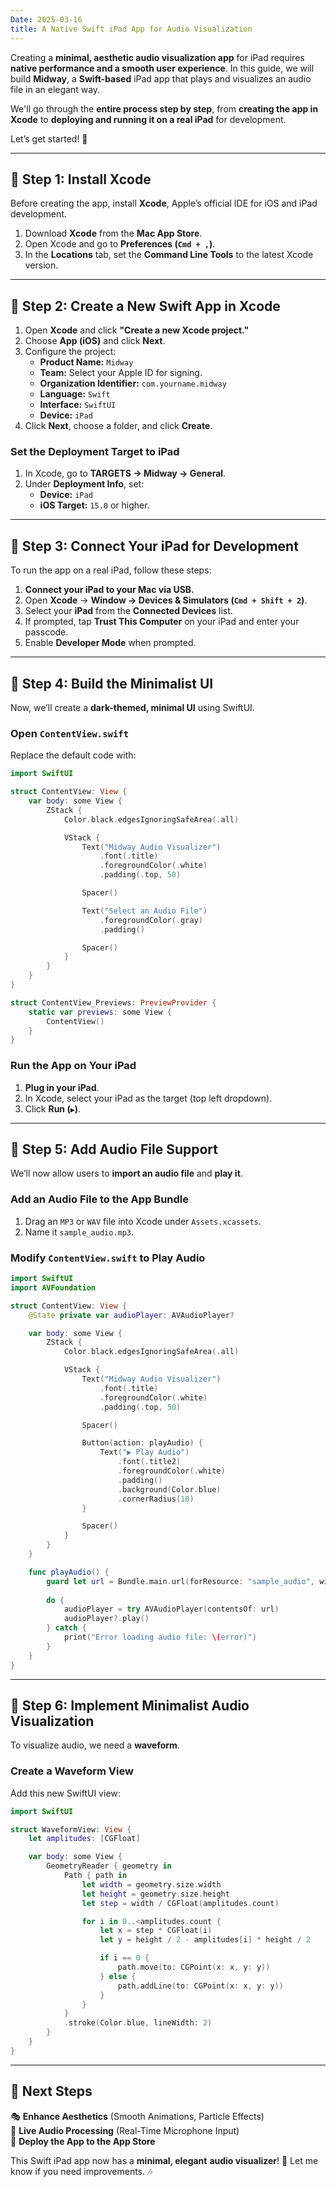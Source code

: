 ```yaml
---
Date: 2025-03-16
title: A Native Swift iPad App for Audio Visualization
---
```


Creating a **minimal, aesthetic audio visualization app** for iPad requires **native performance and a smooth user experience**. In this guide, we will build **Midway**, a **Swift-based** iPad app that plays and visualizes an audio file in an elegant way.

We'll go through the **entire process step by step**, from **creating the app in Xcode** to **deploying and running it on a real iPad** for development.

Let’s get started! 🚀  

---

## **📌 Step 1: Install Xcode**  
Before creating the app, install **Xcode**, Apple’s official IDE for iOS and iPad development.

1. Download **Xcode** from the **Mac App Store**.
2. Open Xcode and go to **Preferences (`Cmd + ,`)**.
3. In the **Locations** tab, set the **Command Line Tools** to the latest Xcode version.

---

## **📌 Step 2: Create a New Swift App in Xcode**  

1. Open **Xcode** and click **"Create a new Xcode project."**
2. Choose **App (iOS)** and click **Next**.
3. Configure the project:
   - **Product Name:** `Midway`
   - **Team:** Select your Apple ID for signing.
   - **Organization Identifier:** `com.yourname.midway`
   - **Language:** `Swift`
   - **Interface:** `SwiftUI`
   - **Device:** `iPad`
4. Click **Next**, choose a folder, and click **Create**.

### **Set the Deployment Target to iPad**
1. In Xcode, go to **TARGETS → Midway → General**.
2. Under **Deployment Info**, set:
   - **Device:** `iPad`
   - **iOS Target:** `15.0` or higher.

---

## **📌 Step 3: Connect Your iPad for Development**  
To run the app on a real iPad, follow these steps:

1. **Connect your iPad to your Mac via USB.**
2. Open **Xcode** → **Window → Devices & Simulators (`Cmd + Shift + 2`)**.
3. Select your **iPad** from the **Connected Devices** list.
4. If prompted, tap **Trust This Computer** on your iPad and enter your passcode.
5. Enable **Developer Mode** when prompted.

---

## **📌 Step 4: Build the Minimalist UI**
Now, we’ll create a **dark-themed, minimal UI** using SwiftUI.

### **Open `ContentView.swift`**
Replace the default code with:

```swift
import SwiftUI

struct ContentView: View {
    var body: some View {
        ZStack {
            Color.black.edgesIgnoringSafeArea(.all)

            VStack {
                Text("Midway Audio Visualizer")
                    .font(.title)
                    .foregroundColor(.white)
                    .padding(.top, 50)

                Spacer()

                Text("Select an Audio File")
                    .foregroundColor(.gray)
                    .padding()

                Spacer()
            }
        }
    }
}

struct ContentView_Previews: PreviewProvider {
    static var previews: some View {
        ContentView()
    }
}
```

### **Run the App on Your iPad**
1. **Plug in your iPad**.
2. In Xcode, select your iPad as the target (top left dropdown).
3. Click **Run (`▶️`)**.

---

## **📌 Step 5: Add Audio File Support**
We’ll now allow users to **import an audio file** and **play it**.

### **Add an Audio File to the App Bundle**
1. Drag an `MP3` or `WAV` file into Xcode under `Assets.xcassets`.
2. Name it `sample_audio.mp3`.

### **Modify `ContentView.swift` to Play Audio**
```swift
import SwiftUI
import AVFoundation

struct ContentView: View {
    @State private var audioPlayer: AVAudioPlayer?

    var body: some View {
        ZStack {
            Color.black.edgesIgnoringSafeArea(.all)

            VStack {
                Text("Midway Audio Visualizer")
                    .font(.title)
                    .foregroundColor(.white)
                    .padding(.top, 50)

                Spacer()

                Button(action: playAudio) {
                    Text("▶️ Play Audio")
                        .font(.title2)
                        .foregroundColor(.white)
                        .padding()
                        .background(Color.blue)
                        .cornerRadius(10)
                }

                Spacer()
            }
        }
    }

    func playAudio() {
        guard let url = Bundle.main.url(forResource: "sample_audio", withExtension: "mp3") else { return }
        
        do {
            audioPlayer = try AVAudioPlayer(contentsOf: url)
            audioPlayer?.play()
        } catch {
            print("Error loading audio file: \(error)")
        }
    }
}
```

---

## **📌 Step 6: Implement Minimalist Audio Visualization**
To visualize audio, we need a **waveform**.

### **Create a Waveform View**
Add this new SwiftUI view:
```swift
import SwiftUI

struct WaveformView: View {
    let amplitudes: [CGFloat]

    var body: some View {
        GeometryReader { geometry in
            Path { path in
                let width = geometry.size.width
                let height = geometry.size.height
                let step = width / CGFloat(amplitudes.count)

                for i in 0..<amplitudes.count {
                    let x = step * CGFloat(i)
                    let y = height / 2 - amplitudes[i] * height / 2

                    if i == 0 {
                        path.move(to: CGPoint(x: x, y: y))
                    } else {
                        path.addLine(to: CGPoint(x: x, y: y))
                    }
                }
            }
            .stroke(Color.blue, lineWidth: 2)
        }
    }
}
```

---

## **💪 Next Steps**
🎭 **Enhance Aesthetics** (Smooth Animations, Particle Effects)  
🎵 **Live Audio Processing** (Real-Time Microphone Input)  
📲 **Deploy the App to the App Store**  

This Swift iPad app now has a **minimal, elegant** **audio visualizer**! 🚀 Let me know if you need improvements. 🎶

